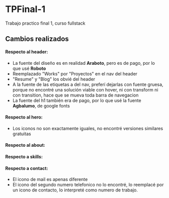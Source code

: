 # TPFinal-1
 Trabajo practico final 1, curso fullstack


## Cambios realizados

#### Respecto al header:
- La fuente del diseño es en realidad **Araboto**, pero es de pago, por lo que usé __Roboto__
- Reemplazado "Works" por "Proyectos" en el nav del header
- "Resume" y "Blog" los obvié del header
- A la fuente de las etiquetas a del nav, preferí dejarlas con fuente gruesa, porque no encontré una solución viable con hover, ni con transform ni con transition, hace que se mueva toda barra de navegacion
- La fuente del h1 también era de pago, por lo que usé la fuente __Agbalumo__, de google fonts


#### Respecto al hero:
- Los iconos no son exactamente iguales, no encontré versiones similares gratuitas


#### Respecto al about:


#### Respecto a skills: 


#### Respecto a contact:
- El icono de mail es apenas diferente
- El icono del segundo numero telefonico no lo encontré, lo reemplacé por un icono de contacto, lo interpreté como numero de trabajo.